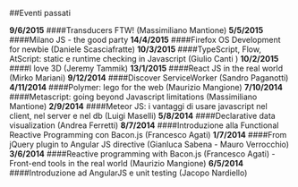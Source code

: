 ##Eventi passati

**9/6/2015**
####Transducers FTW! (Massimiliano Mantione)
**5/5/2015**
####Milano JS - the good party
**14/4/2015**
####Firefox OS Development for newbie (Daniele Scasciafratte)
**10/3/2015**
####TypeScript, Flow, AtScript: static e runtime checking in Javascript (Giulio Canti )
**10/2/2015**
####I love 3D (Jeremy Tammik)
**13/1/2015**
####React JS in the real world (Mirko Mariani)
**9/12/2014**
####Discover ServiceWorker (Sandro Paganotti)
**4/11/2014**
####Polymer: lego for the web (Maurizio Mangione) 
**7/10/2014**
####Metascript: going beyond Javascript limitations (Massimiliano Mantione)
**2/9/2014**
####Meteor JS: i vantaggi di usare javascript nel client, nel server e nel db (Luigi Maselli)
**5/8/2014**
####Declarative data visualization (Andrea Ferretti)
**8/7/2014**
####Introduzione alla Functional Reactive Programming con Bacon.js  (Francesco Agati)
**1/7/2014**
####From jQuery plugin to Angular JS directive (Gianluca Sabena - Mauro Verrocchio)
**3/6/2014**
####Reactive programming with Bacon.js (Francesco Agati) - Front-end tools in the real world (Maurizio Mangione)
**6/5/2014**
####Introduzione ad AngularJS e unit testing (Jacopo Nardiello)
